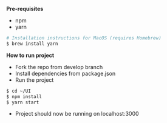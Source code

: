 **Pre-requisites**

* npm
* yarn

```bash
# Installation instructions for MacOS (requires Homebrew)
$ brew install yarn
```

**How to run project**

* Fork the repo from develop branch
* Install dependencies from package.json
* Run the project

```bash
$ cd ~/UI
$ npm install
$ yarn start
```

* Project should now be running on localhost:3000
